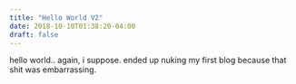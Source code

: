 ```yaml
---
title: "Hello World V2"
date: 2018-10-10T01:38:20-04:00
draft: false
---
```

hello world.. again, i suppose. ended up nuking my first blog because that shit was embarrassing.
